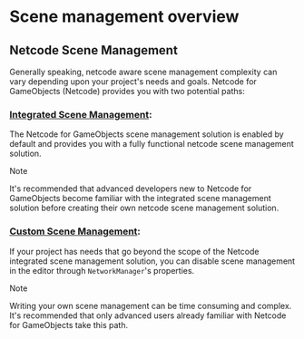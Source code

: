 # Scene management overview

## Netcode Scene Management
Generally speaking, netcode aware scene management complexity can vary depending upon your project's needs and goals. Netcode for GameObjects (Netcode) provides you with two potential paths:

### [Integrated Scene Management](using-networkscenemanager.md):
The Netcode for GameObjects scene management solution is enabled by default and provides you with a fully functional netcode scene management solution.

> [!NOTE]
> It's recommended that advanced developers new to Netcode for GameObjects become familiar with the integrated scene management solution before creating their own netcode scene management solution.

### [Custom Scene Management](custom-management.md):
If your project has needs that go beyond the scope of the Netcode integrated scene management solution, you can disable scene management in the editor through `NetworkManager`'s properties.

> [!NOTE]
> Writing your own scene management can be time consuming and complex. It's recommended that only advanced users already familiar with Netcode for GameObjects take this path.
